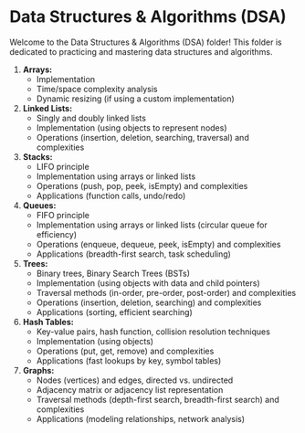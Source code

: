# Data Structures & Algorithms (DSA)

Welcome to the Data Structures & Algorithms (DSA) folder! This folder is dedicated to practicing and mastering data structures and algorithms.

1. **Arrays:**
   - Implementation
   - Time/space complexity analysis
   - Dynamic resizing (if using a custom implementation)
2. **Linked Lists:**
   - Singly and doubly linked lists
   - Implementation (using objects to represent nodes)
   - Operations (insertion, deletion, searching, traversal) and complexities
3. **Stacks:**
   - LIFO principle
   - Implementation using arrays or linked lists
   - Operations (push, pop, peek, isEmpty) and complexities
   - Applications (function calls, undo/redo)
4. **Queues:**
   - FIFO principle
   - Implementation using arrays or linked lists (circular queue for efficiency)
   - Operations (enqueue, dequeue, peek, isEmpty) and complexities
   - Applications (breadth-first search, task scheduling)
5. **Trees:**
   - Binary trees, Binary Search Trees (BSTs)
   - Implementation (using objects with data and child pointers)
   - Traversal methods (in-order, pre-order, post-order) and complexities
   - Operations (insertion, deletion, searching) and complexities
   - Applications (sorting, efficient searching)
6. **Hash Tables:**
   - Key-value pairs, hash function, collision resolution techniques
   - Implementation (using objects)
   - Operations (put, get, remove) and complexities
   - Applications (fast lookups by key, symbol tables)
7. **Graphs:**
   - Nodes (vertices) and edges, directed vs. undirected
   - Adjacency matrix or adjacency list representation
   - Traversal methods (depth-first search, breadth-first search) and complexities
   - Applications (modeling relationships, network analysis)
